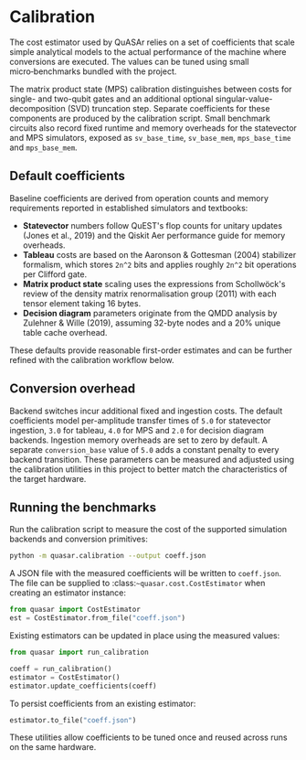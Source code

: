 # Calibration

The cost estimator used by QuASAr relies on a set of coefficients that
scale simple analytical models to the actual performance of the machine
where conversions are executed.  The values can be tuned using small
micro‑benchmarks bundled with the project.

The matrix product state (MPS) calibration distinguishes between costs
for single- and two-qubit gates and an additional optional
singular-value-decomposition (SVD) truncation step.  Separate
coefficients for these components are produced by the calibration
script.  Small benchmark circuits also record fixed runtime and memory
overheads for the statevector and MPS simulators, exposed as
``sv_base_time``, ``sv_base_mem``, ``mps_base_time`` and ``mps_base_mem``.

## Default coefficients

Baseline coefficients are derived from operation counts and memory
requirements reported in established simulators and textbooks:

- **Statevector** numbers follow QuEST's flop counts for unitary
  updates (Jones et al., 2019) and the Qiskit Aer performance guide for
  memory overheads.
- **Tableau** costs are based on the Aaronson & Gottesman (2004)
  stabilizer formalism, which stores ``2n^2`` bits and applies roughly
  ``2n^2`` bit operations per Clifford gate.
- **Matrix product state** scaling uses the expressions from
  Schollwöck's review of the density matrix renormalisation group
  (2011) with each tensor element taking 16 bytes.
- **Decision diagram** parameters originate from the QMDD analysis by
  Zulehner & Wille (2019), assuming 32-byte nodes and a 20% unique table
  cache overhead.

These defaults provide reasonable first-order estimates and can be
further refined with the calibration workflow below.

## Conversion overhead

Backend switches incur additional fixed and ingestion costs.  The default
coefficients model per-amplitude transfer times of `5.0` for statevector
ingestion, `3.0` for tableau, `4.0` for MPS and `2.0` for decision
diagram backends.  Ingestion memory overheads are set to zero by default.
A separate `conversion_base` value of `5.0` adds a constant penalty to
every backend transition.  These parameters can be measured and adjusted
using the calibration utilities in this project to better match the
characteristics of the target hardware.

## Running the benchmarks

Run the calibration script to measure the cost of the supported
simulation backends and conversion primitives:

```bash
python -m quasar.calibration --output coeff.json
```

A JSON file with the measured coefficients will be written to
`coeff.json`.  The file can be supplied to :class:`~quasar.cost.CostEstimator`
when creating an estimator instance:

```python
from quasar import CostEstimator
est = CostEstimator.from_file("coeff.json")
```

Existing estimators can be updated in place using the measured values:

```python
from quasar import run_calibration

coeff = run_calibration()
estimator = CostEstimator()
estimator.update_coefficients(coeff)
```

To persist coefficients from an existing estimator:

```python
estimator.to_file("coeff.json")
```

These utilities allow coefficients to be tuned once and reused across
runs on the same hardware.
